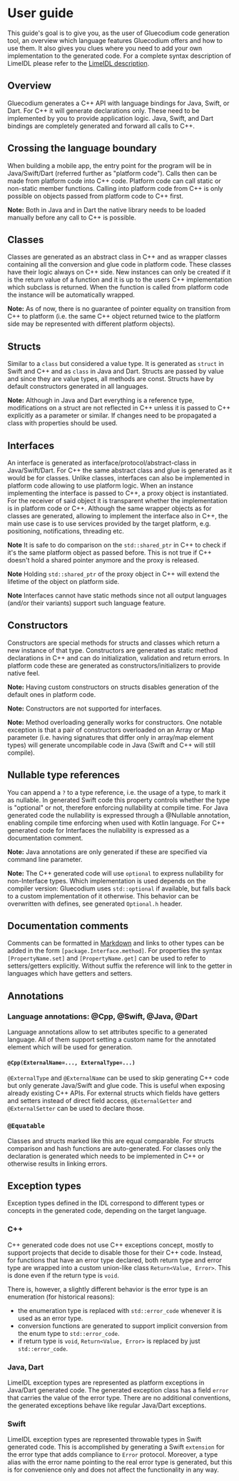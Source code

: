 User guide
==========

This guide's goal is to give you, as the user of Gluecodium code generation tool, an overview
which language features Gluecodium offers and how to use them. It also gives you clues where
you need to add your own implementation to the generated code. For a complete syntax
description of LimeIDL please refer to the [LimeIDL description](lime_idl.md).

Overview
--------

Gluecodium generates a C++ API with language bindings for Java, Swift, or Dart. For C++ it will
generate declarations only. These need to be implemented by you to provide application logic.
Java, Swift, and Dart bindings are completely generated and forward all calls to C++.

Crossing the language boundary
------------------------------

When building a mobile app, the entry point for the program will be in Java/Swift/Dart (referred
further as "platform code"). Calls then can be made from platform code into C++ code. Platform code
can call static or non-static member functions. Calling into platform code from C++ is only possible
on objects passed from platform code to C++ first.

**Note:** Both in Java and in Dart the native library needs to be loaded manually before any call to C++ is possible.

Classes
-------

Classes are generated as an abstract class in C++ and as wrapper classes containing all the
conversion and glue code in platform code. These classes have their logic always on C++ side.
New instances can only be created if it is the return value of a function and it is up to
the users C++ implementation which subclass is returned. When the function is called from
platform code the instance will be automatically wrapped.

**Note:** As of now, there is no guarantee of pointer equality on transition from C++ to platform
(i.e. the same C++ object returned twice to the platform side may be represented with different
platform objects).

Structs
-------

Similar to a `class` but considered a value type. It is generated as `struct` in Swift and C++
and as `class` in Java and Dart. Structs are passed by value and since they are value types, all methods
are const. Structs have by default constructors generated in all languages.

**Note:** Although in Java and Dart everything is a reference type, modifications on a struct are
not reflected in C++ unless it is passed to C++ explicitly as a parameter or similar. If
changes need to be propagated a class with properties should be used.

Interfaces
----------

An interface is generated as interface/protocol/abstract-class in Java/Swift/Dart. For C++ the same abstract
class and glue is generated as it would be for classes. Unlike classes, interfaces can also be
implemented in platform code allowing to use platform logic.
When an instance implementing the interface is passed to C++, a proxy
object is instantiated. For the receiver of said object it is transparent whether the
implementation is in platform code or C++.
Although the same wrapper objects as for classes are generated, allowing to implement the
interface also in C++, the main use case is to use services provided by the target platform,
e.g. positioning, notifications, threading etc.

**Note** It is safe to do comparison on the `std::shared_ptr` in C++ to check if it's the same
platform object as passed before. This is not true if C++ doesn't hold a shared pointer
anymore and the proxy is released.

**Note** Holding `std::shared_ptr` of the proxy object in C++ will extend the lifetime of the
object on platform side.

**Note** Interfaces cannot have static methods since not all output languages (and/or their variants)
support such language feature.

Constructors
------------

Constructors are special methods for structs and classes which return a new instance of that type.
Constructors are generated as static method declarations in C++ and can do initialization,
validation and return errors. In platform code these are generated as constructors/initializers to
provide native feel.

**Note:** Having custom constructors on structs disables generation of the default ones in platform code.

**Note:** Constructors are not supported for interfaces.

**Note:** Method overloading generally works for constructors. One notable exception is that a pair
of constructors overloaded on an Array or Map parameter (i.e. having signatures that differ only in
array/map element types) will generate uncompilable code in Java (Swift and C++ will still compile).

Nullable type references
------------------------

You can append a `?` to a type reference, i.e. the usage of a type, to mark it as nullable. In
generated Swift code this property controls whether the type is "optional" or not, therefore
enforcing nullability at compile time. For Java generated code the nullability is expressed through
a @Nullable annotation, enabling compile time enforcing when used with Kotlin language. For C++
generated code for Interfaces the nullability is expressed as a documentation comment.

**Note:** Java annotations are only generated if these are specified via command line parameter.

**Note:** The C++ generated code will use `optional` to express nullability for non-Interface types.
Which implementation is used depends on the compiler version: Gluecodium uses `std::optional` if available,
but falls back to a custom implementation of it otherwise. This behavior can be overwritten with defines,
see generated `Optional.h` header.

Documentation comments
----------------------

Comments can be formatted in [Markdown](https://spec.commonmark.org/0.28/) and links to other
types can be added in the form `[package.Interface.method]`. For properties the syntax
`[PropertyName.set]` and `[PropertyName.get]` can be used to refer to setters/getters
explicitly. Without suffix the reference will link to the getter in languages which have
getters and setters.


Annotations
-----------

### Language annotations: @Cpp, @Swift, @Java, @Dart

Language annotations allow to set attributes specific to a generated language. All of them support
setting a custom name for the annotated element which will be used for generation.

#### `@Cpp(ExternalName=..., ExternalType=...)`

`@ExternalType` and `@ExternalName` can be used to skip generating C++ code but only generate
Java/Swift and glue code. This is useful when exposing already existing C++ APIs.
For external structs which fields have getters and setters instead of direct field access,
`@ExternalGetter` and `@ExternalSetter` can be used to declare those.

### `@Equatable`

Classes and structs marked like this are equal comparable. For structs comparison and hash functions
are auto-generated. For classes only the declaration is generated which needs to be implemented in C++
or otherwise results in linking errors.

Exception types
---------------

Exception types defined in the IDL correspond to different types or concepts in the generated code,
depending on the target language.

### C++

C++ generated code does not use C++ exceptions concept, mostly to support projects that decide to
disable those for their C++ code. Instead, for functions that have an error type declared, both
return type and error type are wrapped into a custom union-like class `Return<Value, Error>`. This
is done even if the return type is `void`.

There is, however, a slightly different behavior is the error type is an enumeration (for historical
reasons):
* the enumeration type is replaced with `std::error_code` whenever it is used as an error type.
* conversion functions are generated to support implicit conversion from the enum type to `std::error_code`.
* if return type is `void`, `Return<Value, Error>` is replaced by just `std::error_code`.

### Java, Dart

LimeIDL exception types are represented as platform exceptions in Java/Dart generated code. The generated
exception class has a field `error` that carries the value of the error type. There are no
additional conventions, the generated exceptions behave like regular Java/Dart exceptions.

### Swift

LimeIDL exception types are represented throwable types in Swift generated code. This is
accomplished by generating a Swift `extension` for the error type that adds compliance to `Error`
protocol. Moreover, a type alias with the error name pointing to the real error type is generated,
but this is for convenience only and does not affect the functionality in any way.
